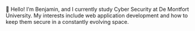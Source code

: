 👋 Hello! I’m Benjamin, and I currently study Cyber Security at De Montfort University. My interests include web application development and how to keep them secure in a constantly evolving space.
